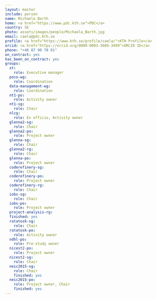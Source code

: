 ```yaml
---
layout: master
include: person
name: Michaela Barth
home: <a href="https://www.pdc.kth.se">PDC</a>
country: SE
photo: assets/images/people/Michaela_Barth.jpg
email: caela@pdc.kth.se
profile: <a href="https://www.kth.se/profile/caela/">KTH Profile</a>
orcid: <a href="https://orcid.org/0000-0003-3689-3499">ORCID ID</a>
phone: "+46 87 90 78 91"
on_contract: yes
has_been_on_contract: yes
groups:
  xt:
    role: Executive manager
  poco-wg:
    role: Coordination
  data-management-wg:
    role: Coordination
  nt1-po:
    role: Activity owner
  nt1-sg:
    role: Chair
  nlcg:
    role: Ex officio, Activity owner
  glenna2-sg:
    role: Chair
  glenna2-po:
    role: Project owner
  glenna-sg:
    role: Chair
  glenna2-rg:
    role: Chair
  glenna-po:
    role: Project owner
  coderefinery-sg:
    role: Chair
  coderefinery-po:
    role: Project owner
  coderefinery-rg:
    role: Chair
  iobs-sg:
    role: Chair
  iobs-po:
    role: Project owner
  project-analysis-rg:
  finished: yes
  ratatosk-sg:
    role: Chair
  ratatosk-po:
    role: Activity owner
  ndhl-po:
    role: Pre-study owner
  nicest2-po:
    role: Project owner
  nicest2-sg:
    role: Chair
  neic2015-sg:
    role: Chair
    finished: yes
  neic2015-po:
    role: Project owner, Chair
    finished: yes
---
```

